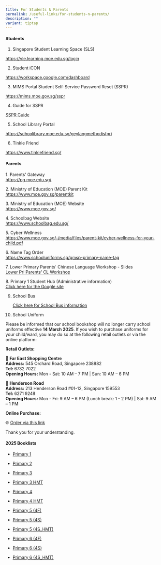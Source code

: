 ```yaml
---
title: For Students & Parents
permalink: /useful-links/for-students-n-parents/
description: ""
variant: tiptap
---
```

<h4>Students</h4>
<ol data-tight="true" class="tight">
<li>
<p>Singapore Student Learning Space (SLS)</p>
</li>
</ol>
<p><a href="https://vle.learning.moe.edu.sg/login" rel="noopener noreferrer nofollow" target="_blank">https://vle.learning.moe.edu.sg/login</a>
</p>
<p></p>
<ol start="2" data-tight="true" class="tight">
<li>
<p>Student iCON</p>
</li>
</ol>
<p><a href="https://workspace.google.com/dashboard" rel="noopener noreferrer nofollow" target="_blank">https://workspace.google.com/dashboard</a>
</p>
<p></p>
<ol start="3" data-tight="true" class="tight">
<li>
<p>MIMS Portal Student Self-Service Password Reset (SSPR)</p>
</li>
</ol>
<p><a href="https://mims.moe.gov.sg/sspr" rel="noopener noreferrer nofollow" target="_blank">https://mims.moe.gov.sg/sspr</a>
</p>
<p></p>
<ol start="4" data-tight="true" class="tight">
<li>
<p>Guide for SSPR</p>
</li>
</ol>
<p><a href="/student-self-sevice-password-reset-guide/" rel="noopener nofollow" target="_blank">SSPR Guide</a>
</p>
<p></p>
<ol start="5" data-tight="true" class="tight">
<li>
<p>School Library Portal</p>
</li>
</ol>
<p><a href="https://schoolibrary.moe.edu.sg/geylangmethodistpri" rel="noopener noreferrer nofollow" target="_blank">https://schoolibrary.moe.edu.sg/geylangmethodistpri</a>
</p>
<p></p>
<ol start="6" data-tight="true" class="tight">
<li>
<p>Tinkle Friend</p>
</li>
</ol>
<p><a href="https://www.tinklefriend.sg/" rel="noopener noreferrer nofollow" target="_blank">https://www.tinklefriend.sg/</a>
</p>
<p></p>
<p></p>
<h4>Parents</h4>
<p>1. Parents' Gateway
<br><a href="https://pg.moe.edu.sg/" rel="noopener noreferrer nofollow" target="_blank">https://pg.moe.edu.sg/</a>
</p>
<p>2. Ministry of Education (MOE) Parent Kit
<br><a href="https://www.moe.gov.sg/parentkit" rel="noopener noreferrer nofollow" target="_blank">https://www.moe.gov.sg/parentkit</a>
</p>
<p>3. Ministry of Education (MOE) Website
<br><a href="https://www.moe.gov.sg/" rel="noopener noreferrer nofollow" target="_blank">https://www.moe.gov.sg/</a>&nbsp;</p>
<p>4. Schoolbag Website
<br><a href="https://www.schoolbag.edu.sg/" rel="noopener noreferrer nofollow" target="_blank">https://www.schoolbag.edu.sg/</a>&nbsp;</p>
<p>5. Cyber Wellness
<br><a href="https://www.moe.gov.sg/-/media/files/parent-kit/cyber-wellness-for-your-child.pdf" rel="noopener noreferrer nofollow" target="_blank">https://www.moe.gov.sg/-/media/files/parent-kit/cyber-wellness-for-your-child.pdf</a>&nbsp;</p>
<p>6. Name Tag Order
<br><a href="https://www.schooluniforms.sg/gmsp-primary-name-tag" rel="noopener noreferrer nofollow" target="_blank">https://www.schooluniforms.sg/gmsp-primary-name-tag</a>
</p>
<p>7. Lower Primary Parents' Chinese Language Workshop - Slides
<br><a href="/files/lower%20primary%20parents'%20cl%20workshop.pdf" rel="noopener noreferrer nofollow" target="_blank">Lower Pri Parents' CL Workshop</a>
</p>
<p>8. Primary 1 Student Hub (Administrative information)
<br><a href="https://sites.google.com/moe.edu.sg/gmsp-p1studenthub?usp=sharing" rel="noopener noreferrer nofollow" target="_blank">Click here for the Google site</a>
</p>
<ol start="9" data-tight="true" class="tight">
<li>
<p>School Bus</p>
<p><a href="https://www.geylangmethodistpri.moe.edu.sg/about-us/school-bus-rates/" rel="noopener nofollow" target="_blank">Click here for School Bus information</a>
</p>
<p></p>
</li>
</ol>
<ol start="10" data-tight="true" class="tight">
<li>
<p>School Uniform
<br>
</p>
</li>
</ol>
<p>Please be informed that our school bookshop will no longer carry school
uniforms effective <strong>14 March 2025</strong>. If you wish to purchase
uniforms for your child/ward, you may do so at the following retail outlets
or via the online platform:</p>
<p><strong>Retail Outlets:</strong>
</p>
<p>📍 <strong>Far East Shopping Centre</strong>
<br><strong>Address:</strong> 545 Orchard Road, Singapore 238882
<br><strong>Tel:</strong> 6732 7022
<br><strong>Opening Hours:</strong> Mon - Sat: 10 AM – 7 PM | Sun: 10 AM –
6 PM</p>
<p>📍 <strong>Henderson Road</strong>
<br><strong>Address:</strong> 213 Henderson Road #01-12, Singapore 159553
<br><strong>Tel:</strong> 6271 9248
<br><strong>Opening Hours:</strong> Mon - Fri: 9 AM – 6 PM (Lunch break: 1
- 2 PM) | Sat: 9 AM – 1 PM</p>
<p><strong>Online Purchase:</strong>
</p>
<p>🌐 <a href="https://www.schooluniforms.sg/bb-geylang-methodist-primary-school" rel="noopener noreferrer nofollow" target="_blank">Order via this link</a>
</p>
<p>Thank you for your understanding.</p>
<p></p>
<p></p>
<h4>2025 Booklists</h4>
<ul data-tight="true" class="tight">
<li>
<p><a href="/files/2025_Booklist/Primary_1.pdf" rel="noopener noreferrer nofollow" target="_blank">Primary 1</a>
<br>
</p>
</li>
<li>
<p><a href="/files/2025_Booklist/Primary_2.pdf" rel="noopener noreferrer nofollow" target="_blank">Primary 2</a>
</p>
</li>
<li>
<p><a href="/files/2025_Booklist/Primary_3.pdf" rel="noopener noreferrer nofollow" target="_blank">Primary 3</a>
<br>
</p>
</li>
<li>
<p><a href="/files/2025_Booklist/Primary_3__HMT_.pdf" rel="noopener noreferrer nofollow" target="_blank">Primary 3 HMT</a>
<br>
</p>
</li>
<li>
<p><a href="/files/2025_Booklist/Primary_4.pdf" rel="noopener noreferrer nofollow" target="_blank">Primary 4</a>
</p>
</li>
<li>
<p><a href="/files/2025_Booklist/Primary_4__HMT_.pdf" rel="noopener noreferrer nofollow" target="_blank">Primary 4 HMT</a>
<br>
</p>
</li>
<li>
<p><a href="/files/2025_Booklist/Primary_5__4F_.pdf" rel="noopener noreferrer nofollow" target="_blank">Primary 5 (4F)</a>
<br>
</p>
</li>
<li>
<p><a href="/files/2025_Booklist/Primary_5__4S_.pdf" rel="noopener noreferrer nofollow" target="_blank">Primary 5 (4S)</a>
<br>
</p>
</li>
<li>
<p><a href="/files/2025_Booklist/Primary_5__4S_HMT_.pdf" rel="noopener noreferrer nofollow" target="_blank">Primary 5 (4S_HMT)</a>
<br>
</p>
</li>
<li>
<p><a href="/files/2025_Booklist/Primary_6__4F_.pdf" rel="noopener noreferrer nofollow" target="_blank">Primary 6 (4F)</a>
<br>
</p>
</li>
<li>
<p><a href="/files/2025_Booklist/Primary_6__4S_.pdf" rel="noopener noreferrer nofollow" target="_blank">Primary 6 (4S)</a>
<br>
</p>
</li>
<li>
<p><a href="/files/2025_Booklist/Primary_6__4S_HMT_.pdf" rel="noopener noreferrer nofollow" target="_blank">Primary 6 (4S_HMT)</a>
<br>
</p>
</li>
</ul>
<p></p>